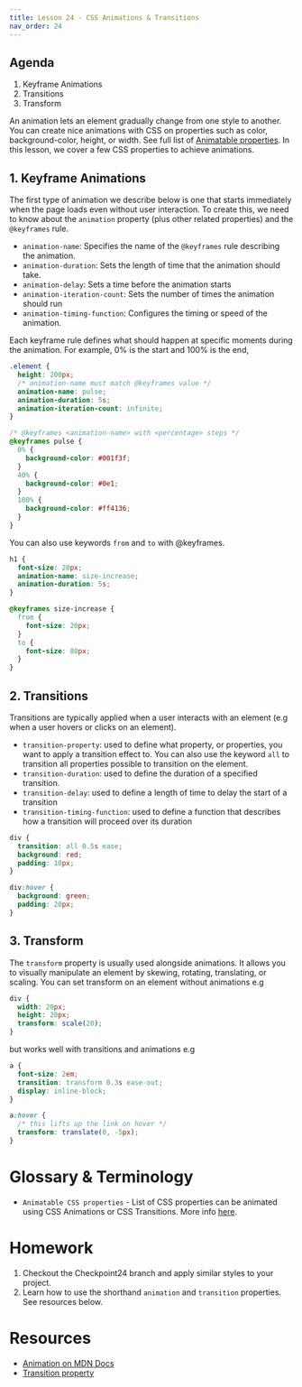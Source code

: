 ```yaml
---
title: Lesson 24 - CSS Animations & Transitions
nav_order: 24
---
```


## Agenda

1. Keyframe Animations
2. Transitions
3. Transform

An animation lets an element gradually change from one style to another.
You can create nice animations with CSS on properties such as color, background-color, height, or width.
See full list of [Animatable properties](https://developer.mozilla.org/en-US/docs/Web/CSS/CSS_animated_properties).
In this lesson, we cover a few CSS properties to achieve animations.

## 1. Keyframe Animations

The first type of animation we describe below is one that starts immediately when the page loads even without user interaction.
To create this, we need to know about the `animation` property (plus other related properties) and the `@keyframes` rule.

- `animation-name`: Specifies the name of the `@keyframes` rule describing the animation.
- `animation-duration`: Sets the length of time that the animation should take.
- `animation-delay`: Sets a time before the animation starts
- `animation-iteration-count`: Sets the number of times the animation should run
- `animation-timing-function`: Configures the timing or speed of the animation.

Each keyframe rule defines what should happen at specific moments during the animation.
For example, 0% is the start and 100% is the end,

```css
.element {
  height: 200px;
  /* animation-name must match @keyframes value */
  animation-name: pulse;
  animation-duration: 5s;
  animation-iteration-count: infinite;
}

/* @keyframes <animation-name> with <percentage> steps */
@keyframes pulse {
  0% {
    background-color: #001f3f;
  }
  40% {
    background-color: #0e1;
  }
  100% {
    background-color: #ff4136;
  }
}
```

You can also use keywords `from` and `to` with @keyframes.

```css
h1 {
  font-size: 20px;
  animation-name: size-increase;
  animation-duration: 5s;
}

@keyframes size-increase {
  from {
    font-size: 20px;
  }
  to {
    font-size: 80px;
  }
}
```

## 2. Transitions

Transitions are typically applied when a user interacts with an element (e.g when a user hovers or clicks on an element).

- `transition-property`: used to define what property, or properties, you want to apply a transition effect to. You can also use the keyword `all` to transition all properties possible to transition on the element.
- `transition-duration`: used to define the duration of a specified transition.
- `transition-delay`: used to define a length of time to delay the start of a transition
- `transition-timing-function`: used to define a function that describes how a transition will proceed over its duration

```css
div {
  transition: all 0.5s ease;
  background: red;
  padding: 10px;
}

div:hover {
  background: green;
  padding: 20px;
}
```

## 3. Transform

The `transform` property is usually used alongside animations. It allows you to visually manipulate an element by skewing, rotating, translating, or scaling. You can set transform on an element without animations e.g

```css
div {
  width: 20px;
  height: 20px;
  transform: scale(20);
}
```

but works well with transitions and animations e.g

```css
a {
  font-size: 2em;
  transition: transform 0.3s ease-out;
  display: inline-block;
}

a:hover {
  /* this lifts up the link on hover */
  transform: translate(0, -5px);
}
```

# Glossary & Terminology

- `Animatable CSS properties` - List of CSS properties can be animated using CSS Animations or CSS Transitions. More info [here](https://developer.mozilla.org/en-US/docs/Web/CSS/CSS_animated_properties).

# Homework

1. Checkout the Checkpoint24 branch and apply similar styles to your project.
2. Learn how to use the shorthand `animation` and `transition` properties. See resources below.

# Resources

- [Animation on MDN Docs](https://developer.mozilla.org/en-US/docs/Web/CSS/animation)
- [Transition property](https://css-tricks.com/almanac/properties/t/transition/)
